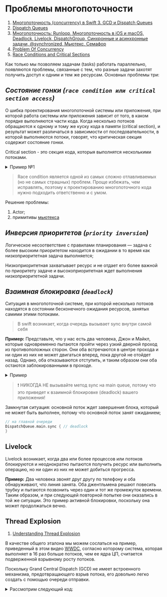 # Проблемы многопоточности

1. [Многопоточность (concurrency) в Swift 3. GCD и Dispatch Queues](https://habr.com/ru/post/320152/#:~:text=race%20condition)
2. [Dispatch Queues](https://developer.apple.com/library/archive/documentation/General/Conceptual/ConcurrencyProgrammingGuide/OperationQueues/OperationQueues.html#//apple_ref/doc/uid/TP40008091-CH102-SW28)
3. [Многопоточность: Runloop, Многопоточность в iOS и macOS, Deadlock, Livelock, DispatchGroup, Синхронные и асинхронные задачи, @synchronized, Мьютекс, Семафор](https://github.com/dashvlas/awesome-ios-interview/blob/master/Resources/Russian.md#Способы-достижения-многопоточности-в-ios-и-macos)
4. [Problem Of Concurrency](https://www.kodeco.com/books/concurrency-by-tutorials/v2.0/chapters/5-concurrency-problems#toc-chapter-008-anchor-001)
5. [Race Conditions and Critical Sections
](https://jenkov.com/tutorials/java-concurrency/race-conditions-and-critical-sections.html)

Как только мы позволяем задачам (tasks) работать параллельно, появляются проблемы, связанные с тем, что разные задачи захотят получить доступ к одним и тем же ресурсам.
Основных проблемы три:

## ***Состояние гонки (`race condition или critical section access`)*** 

О шибка проектирования многопоточной системы или приложения, при которой работа системы или приложения зависит от того, в каком порядке выполняются части кода.  Когда несколько потоков обращаются к одному и тому же куску кода в памяти (сritical section), и результат может различаться в зависимости от последовательности, в которой выполняются потоки, говорят, что критическая секция содержит состояние гонки.

Critical section - это секция кода, которыя выполнятся несколькими потоками.


<details><summary>Пример №1</summary>
<p> 

Пример взят [отсюда](https://habr.com/ru/post/578752/#:~:text=Race%20Condition).
  
```swift
// 1
var value: Int = 0
let serialQueue = DispatchQueue(label: "ru.popov.serial-queue")

// 2
func increment() { value += 1 }

// 3
serialQueue.async {
    // 4
    sleep(5)
    increment()
}

// 5
print(value)

// 6
value = 10

// 7
serialQueue.sync {
    increment()
}

// 8
print(value) // 12
```
  
1. Создаем свойство value и последовательную очередь serialQueue

2. Описываем функцию инкрементирования value

3. Планируем задачу и сразу же возвращаем управление вызывающей очереди

4. Имитируем продолжительную работу усыпляя поток и тут же вызываем функцию increment

5. Выводим в консоль значение переменной value, получаем 0 и вот тут начинается самое интересное. Для полноты картины представьте, что начиная с этого пункта и до конца сниппета, код находится в другой части приложения, а зависимости (value, serialQueue) переданы через DI. То есть вы и понятия не имеете, что через 5 секунд value будет инкрементирован. Мы получаем в консоли значение 0 и для нас это своего рода source of truth.

6. Передаем в переменную value новое значение

7. На этот раз инкрементируем синхронно

8. Снова выводим значение value в консоль. Ожидаем получить 11, но получаем 12.

Попробуем визуализировать пример:

<img src="https://habrastorage.org/r/w1560/getpro/habr/upload_files/d85/a5a/bf2/d85a5abf2b488e80d925d650e446d115.png" alt="alt text" width="700" height="550">


Чтобы решить нашу, достаточно синхронизировать вызывающую очередь и serialQueue, тогда мы сможем гарантировать работу с актуальным значением value:
  
```swift
var value: Int = 0
let serialQueue = DispatchQueue(label: "ru.popov.serial-queue")

func increment() { value += 1 }

serialQueue.sync {
    sleep(5)
    increment()
}

print(value)

value = 10

serialQueue.sync {
    increment()
}

print(value) // 11
```
  
И снова визуализируем:
 
<img src="https://habrastorage.org/getpro/habr/upload_files/203/414/217/203414217a2aab50f8c96be9e291283a.png" alt="alt text" width="700" height="550">
  
</p>
</details>



> Race condition является одной из самых сложно отлавливаемых (но не самых страшных) проблем. Проще избежать, чем исправлять, поэтому к проектированию многопоточного кода нужно подходить ответственно и с умом.

Решение проблемы:

1) Actor;
2) примитивы [мьютекса](./Concurrency.md)

## ***Инверсия приоритетов (`priority inversion`)*** 

Логическое несоответствие с правилами планирования — задача с более высоким приоритетом находится в ожидании в то время как низкоприоритетная задача выполняется;

Низкоприоритетная захватывает ресурс и не отдает его более важной по приоритету задаче и высокоприоритетная ждет выполнения низкоприоритетной задачи.  

## ***Взаимная блокировка (`deadlock`)*** 

Ситуация в многопоточной системе, при которой несколько потоков находятся в состоянии бесконечного ожидания ресурсов, занятых самими этими потоками.

> В swift возникает, когда очередь вызывает sync внутри самой себя

**Пример:** Представьте, что у нас есть два человека, Джон и Майкл, которые одновременно пытаются пройти через узкий дверной проход из противоположных сторон. Они оба встречаются в центре прохода и ни один из них не может двигаться вперед, пока другой не отойдет назад. Однако, оба отказываются отступить, и таким образом они оба остаются заблокированными в проходе.
  
<details><summary>Пример</summary>
<p>  

Первое закрытие не может быть завершено до тех пор, пока не будет завершено второе закрытие:

```swift
let serialQueue = DispatchQueue(label: "com.popov.app.exampleQueue")
serialQueue.sync {
    // ...
    serialQueue.sync { // deadlock
        // ...
    }
}
```

</p>
</details>

> ❗ НИКОГДА НЕ вызывайте метод sync на main queue, потому что это приведет к взаимной блокировке (deadlock) вашего приложения!

Замкнутая ситуация: основной поток ждет завершения блока, который не может быть выполнен, потому что основной поток занят ожиданием;


```swift
// на главной очереди
DispatchQueue.main.sync { // deadlock
}
```

## Livelock

Livelock возникает, когда два или более процессов или потоков блокируются и неоднократно пытаются получить ресурс или выполнить операцию, но ни один из них не может добиться прогресса.

**Пример:** Два человека звонят друг другу по телефону и оба обнаруживают, что линия занята. Оба джентльмена решают повесить трубку и пытаются позвонить через один и тот же промежуток времени. Таким образом, и при следующей повторной попытке они оказались в той же ситуации. Это пример активной блокировки, поскольку она может продолжаться вечно.

## Thread Explosion

1. [Understanding Thread Explosion](https://swiftsenpai.com/swift/swift-concurrency-prevent-thread-explosion/)

В качестве общего эталона мы можем сослаться на пример, приведенный в этом видео [WWDC](https://developer.apple.com/videos/play/wwdc2021/10254/?time=514), согласно которому система, которая выполняет в 16 раз больше потоков, чем ее ядра ЦП, считается подверженной взрывному росту потоков.

Поскольку Grand Central Dispatch (GCD) не имеет встроенного механизма, предотвращающего взрыв потока, его довольно легко создать с помощью очереди отправки.

<details><summary>Рассмотрим следующий код:</summary>
<p>

```swift
final class HeavyWork {
    static func dispatchGlobal(seconds: UInt32) {
        DispatchQueue.global(qos: .background).async {
            sleep(seconds)
        }
    }
}

// Execution:
for _ in 1...150 {
    HeavyWork.dispatchGlobal(seconds: 3)
}
```

После выполнения приведенный выше код создаст в общей сложности 150 потоков, что приведет к взрыву потоков. В этом можно убедиться, приостановив выполнение и проверив навигатор отладки.

Навигатор отладки, показывающий взрыв потока:
![Навигатор отладки, показывающий взрыв потока](https://i0.wp.com/swiftsenpai.com/wp-content/uploads/2022/11/sc-prevent-explosion-gcd-debug-nav.png?resize=1024%2C663&ssl=1) 

</p>
</details>


